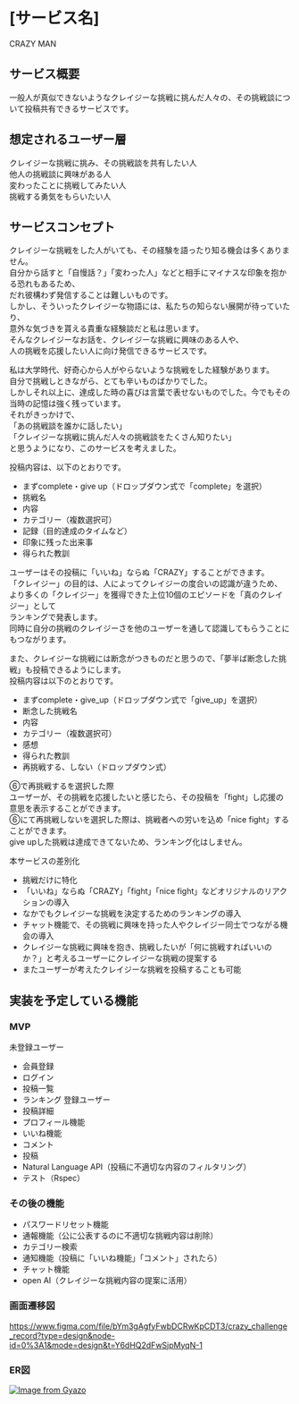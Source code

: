 # [サービス名]
CRAZY MAN

## サービス概要
一般人が真似できないようなクレイジーな挑戦に挑んだ人々の、その挑戦談について投稿共有できるサービスです。

## 想定されるユーザー層
クレイジーな挑戦に挑み、その挑戦談を共有したい人  
他人の挑戦談に興味がある人  
変わったことに挑戦してみたい人  
挑戦する勇気をもらいたい人  

## サービスコンセプト
クレイジーな挑戦をした人がいても、その経験を語ったり知る機会は多くありません。  
自分から話すと「自慢話？」「変わった人」などと相手にマイナスな印象を抱かる恐れもあるため、  
だれ彼構わず発信することは難しいものです。  
しかし、そういったクレイジーな物語には、私たちの知らない展開が待っていたり、  
意外な気づきを貰える貴重な経験談だと私は思います。  
そんなクレイジーなお話を、クレイジーな挑戦に興味のある人や、  
人の挑戦を応援したい人に向け発信できるサービスです。  

私は大学時代、好奇心から人がやらないような挑戦をした経験があります。  
自分で挑戦しときながら、とても辛いものばかりでした。  
しかしそれ以上に、達成した時の喜びは言葉で表せないものでした。今でもその当時の記憶は強く残っています。  
それがきっかけで、  
「あの挑戦談を誰かに話したい」  
「クレイジーな挑戦に挑んだ人々の挑戦談をたくさん知りたい」  
と思うようになり、このサービスを考えました。  

投稿内容は、以下のとおりです。  
* まずcomplete・give up（ドロップダウン式で「complete」を選択）
* 挑戦名
* 内容
* カテゴリー（複数選択可）
* 記録（目的達成のタイムなど）
* 印象に残った出来事
* 得られた教訓

ユーザーはその投稿に「いいね」ならぬ「CRAZY」することができます。  
「クレイジー」の目的は、人によってクレイジーの度合いの認識が違うため、  
より多くの「クレイジー」を獲得できた上位10個のエピソードを「真のクレイジー」として  
ランキングで発表します。  
同時に自分の挑戦のクレイジーさを他のユーザーを通して認識してもらうことにもつながります。

また、クレイジーな挑戦には断念がつきものだと思うので、「夢半ば断念した挑戦」も投稿できるようにします。  
投稿内容は以下のとおりです。
* まずcomplete・give_up（ドロップダウン式で「give_up」を選択）
* 断念した挑戦名
* 内容
* カテゴリー（複数選択可）
* 感想
* 得られた教訓
* 再挑戦する、しない（ドロップダウン式）

⑥で再挑戦するを選択した際  
ユーザーが、その挑戦を応援したいと感じたら、その投稿を「fight」し応援の意思を表示することができます。  
⑥にて再挑戦しないを選択した際は、挑戦者への労いを込め「nice fight」することができます。  
give upした挑戦は達成できてないため、ランキング化はしません。  

本サービスの差別化
* 挑戦だけに特化
* 「いいね」ならぬ「CRAZY」「fight」「nice fight」などオリジナルのリアクションの導入
* なかでもクレイジーな挑戦を決定するためのランキングの導入
* チャット機能で、その挑戦に興味を持った人やクレイジー同士でつながる機会の導入
* クレイジーな挑戦に興味を抱き、挑戦したいが「何に挑戦すればいいのか？」と考えるユーザーにクレイジーな挑戦の提案する　　
* またユーザーが考えたクレイジーな挑戦を投稿することも可能

## 実装を予定している機能
### MVP
未登録ユーザー
* 会員登録
* ログイン
* 投稿一覧
* ランキング
登録ユーザー
* 投稿詳細
* プロフィール機能
* いいね機能
* コメント
* 投稿
* Natural Language API（投稿に不適切な内容のフィルタリング）
* テスト（Rspec）

### その後の機能
* パスワードリセット機能
* 通報機能（公に公表するのに不適切な挑戦内容は削除）
* カテゴリー検索
* 通知機能（投稿に「いいね機能」「コメント」されたら）
* チャット機能
* open AI（クレイジーな挑戦内容の提案に活用）

### 画面遷移図
https://www.figma.com/file/bYm3gAgfyFwbDCRwKpCDT3/crazy_challenge_record?type=design&node-id=0%3A1&mode=design&t=Y6dHQ2dFwSjpMyqN-1

### ER図
[![Image from Gyazo](https://i.gyazo.com/6f36486c5bc8b9ba6933bde53ccb55a0.png)](https://gyazo.com/6f36486c5bc8b9ba6933bde53ccb55a0)